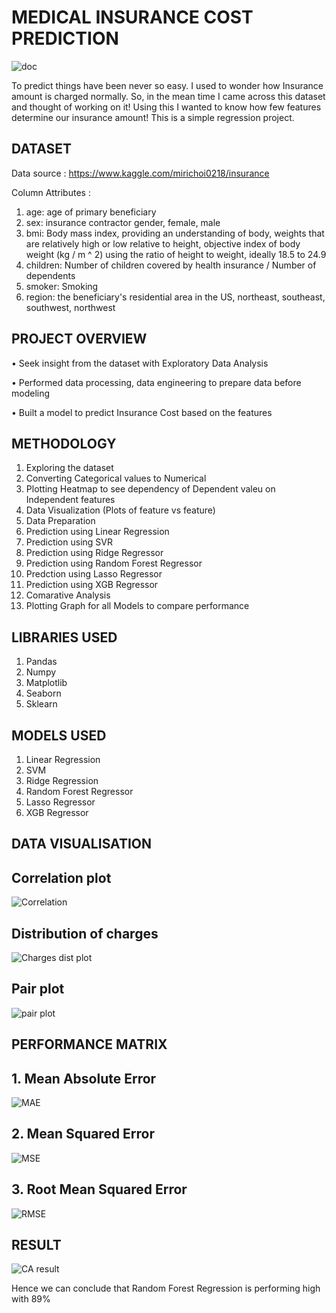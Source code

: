 # MEDICAL INSURANCE COST PREDICTION

![doc](https://user-images.githubusercontent.com/95271427/156216091-76460dd9-e607-4561-910b-d5368f3befa4.gif)

To predict things have been never so easy. I used to wonder how Insurance amount is charged normally. So, in the mean time I came across this dataset and thought of working on it! Using this I wanted to know how few features determine our insurance amount! This is a simple regression project.

## DATASET

Data source : https://www.kaggle.com/mirichoi0218/insurance

Column Attributes :

1. age: age of primary beneficiary
2. sex: insurance contractor gender, female, male
3. bmi: Body mass index, providing an understanding of body, weights that are relatively high or low relative to height, objective index of body weight (kg / m ^ 2) using the ratio of height to weight, ideally 18.5 to 24.9
4. children: Number of children covered by health insurance / Number of dependents
5. smoker: Smoking
6. region: the beneficiary's residential area in the US, northeast, southeast, southwest, northwest


## PROJECT OVERVIEW
• Seek insight from the dataset with Exploratory Data Analysis

• Performed data processing, data engineering to prepare data before modeling

• Built a model to predict Insurance Cost based on the features


## METHODOLOGY
1. Exploring the dataset
2. Converting Categorical values to Numerical
3. Plotting Heatmap to see dependency of Dependent valeu on Independent features
4. Data Visualization (Plots of feature vs feature)
5. Data Preparation
6. Prediction using Linear Regression
7. Prediction using SVR
8. Prediction using Ridge Regressor
9. Prediction using Random Forest Regressor
10. Predction using Lasso Regressor
11. Prediction using XGB Regressor
12. Comarative Analysis
13. Plotting Graph for all Models to compare performance

## LIBRARIES USED
1. Pandas
2. Numpy
3. Matplotlib
4. Seaborn
5. Sklearn

## MODELS USED

1. Linear Regression
2. SVM
3. Ridge Regression
4. Random Forest Regressor
5. Lasso Regressor
6. XGB Regressor

## DATA VISUALISATION

## Correlation plot
![Correlation](https://user-images.githubusercontent.com/95271427/156747322-3fabc277-35bd-41bf-b78a-68ed89265244.png)


## Distribution of charges
![Charges dist plot](https://user-images.githubusercontent.com/95271427/156747225-73cd33a0-f09c-441d-b948-5c69aece95a7.png)

## Pair plot
![pair plot](https://user-images.githubusercontent.com/95271427/156747375-efa85f77-f2ac-4491-b99a-9fb36a0b17e3.png)


## PERFORMANCE MATRIX

## 1. Mean Absolute Error

![MAE](https://user-images.githubusercontent.com/95271427/156746890-9a2a9bce-4cf4-4846-9896-7e7e52763adb.png)

## 2. Mean Squared Error

![MSE](https://user-images.githubusercontent.com/95271427/156746971-0e97d233-ec6c-41a5-8649-53716b62ffcd.png)

## 3. Root Mean Squared Error

![RMSE](https://user-images.githubusercontent.com/95271427/156747012-cb365ab3-85e4-4e07-ab97-18e851f980d4.png)

## RESULT


![CA result](https://user-images.githubusercontent.com/95271427/156746469-0b3cb0a2-07d0-4889-86d9-4da28d061f18.png)

Hence we can conclude that Random Forest Regression is performing high with 89%


